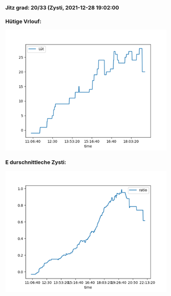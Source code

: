 ### Jitz grad: 20/33 (Zysti, 2021-12-28 19:02:00

### Hütige Vrlouf:
![Graph](Today.png)

### E durschnittleche Zysti:
![Graph](Zysti.png)